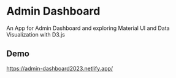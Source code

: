 
# Admin Dashboard

An App for Admin Dashboard and exploring Material UI and Data Visualization with D3.js 
## Demo

https://admin-dashboard2023.netlify.app/
